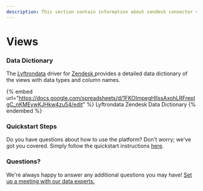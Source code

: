 ```yaml
---
description: This section contain information about zendesk connector views information
---
```


# Views

### Data Dictionary

The [Lyftrondata](https://www.lyftrondata.com/) driver for [Zendesk](https://www.lyftrondata.com/integration/business-analytics/zendesk//)[ ](https://www.lyftrondata.com/integration/zendesk/)provides a detailed data dictionary of the views with data types and column names.

{% embed url="https://docs.google.com/spreadsheets/d/1FKOImpegHlIssAxohLRFrepIgC_nKMEywKJHkw4zu54/edit" %}
Lyftrondata Zendesk Data Dictionary
{% endembed %}

### Quickstart Steps

Do you have questions about how to use the platform? Don't worry; we've got you covered. Simply follow the quickstart instructions [here](../README.md).

### Questions? <a href="#questions" id="questions"></a>

We're always happy to answer any additional questions you may have! [Set up a meeting with our data experts.](https://www.lyftrondata.com/book-a-meeting/)



